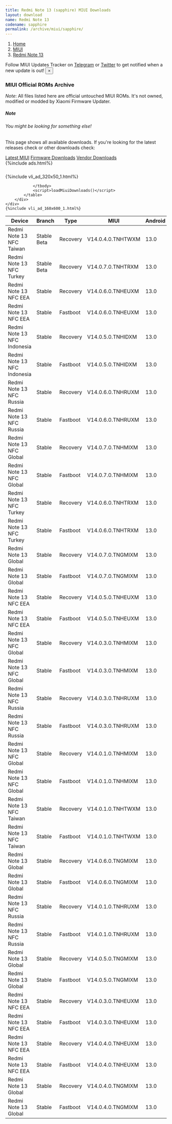 ```yaml
---
title: Redmi Note 13 (sapphire) MIUI Downloads
layout: download
name: Redmi Note 13
codename: sapphire
permalink: /archive/miui/sapphire/
---
```

<nav aria-label="breadcrumb">
    <ol class="breadcrumb">
        <li class="breadcrumb-item"><a href="/">Home</a></li>
        <li class="breadcrumb-item"><a href="/miui/">MIUI</a></li>
        <li class="breadcrumb-item active" aria-current="page"><a href="/miui/sapphire/">Redmi Note 13</a></li>
    </ol>
</nav>
<div class="alert alert-primary alert-dismissible fade show" role="alert">
    Follow MIUI Updates Tracker on <a href="https://t.me/MIUIUpdatesTracker" class="alert-link">Telegram</a>
     or <a href="https://twitter.com/MiFwUpdater" class="alert-link">Twitter</a> to get notified when a new update is out!
    <button type="button" class="close" data-dismiss="alert" aria-label="Close">
        <span aria-hidden="true">&times;</span>
    </button>
</div>

### MIUI Official ROMs Archive
*Note*: All files listed here are official untouched MIUI ROMs. It's not owned, modified or modded by Xiaomi Firmware Updater.
<div class="card">
  <div class="card-body">
    <h5 class="card-title">Note</h5>
    <h6 class="card-subtitle mb-2 text-muted">You might be looking for something else!</h6>
    <p class="card-text">This page shows all available downloads.
     If you're looking for the latest releases check or other downloads check:</p>
    <a href="/miui/sapphire/" class="card-link">Latest MIUI</a>
    <a href="/firmware/sapphire/" class="card-link">Firmware Downloads</a>
    <a href="/vendor/sapphire/" class="card-link">Vendor Downloads</a>
  </div>
</div>
{%include ads.html%}
<div class="row justify-content-center">
    <div class="col-10">
        <div class="table-responsive-md" style="margin-top: 25px;">
            {%include vli_ad_320x50_1.html%}
            <table id="miui" class="display dt-responsive nowrap compact table table-striped table-hover table-sm">
                <thead class="thead-dark">
                    <tr>
                        <th data-ref="device">Device</th>
                        <th data-ref="branch">Branch</th>
                        <th data-ref="type">Type</th>
                        <th data-ref="miui">MIUI</th>
                        <th data-ref="android">Android</th>
                        <th data-ref="size">Size</th>
                        <th data-ref="size">Date</th>
                        <th data-ref="link">Link</th>
                    </tr>
                </thead>
                <tbody>
                <tr><td>Redmi Note 13 NFC Taiwan</td><td>Stable Beta</td><td>Recovery</td><td>V14.0.4.0.TNHTWXM</td><td>13.0</td><td>4.4 GB</td><td>2024-03-15</td><td><a href="/miui/sapphiren/stable beta/V14.0.4.0.TNHTWXM/">Download</a></td></tr>
<tr><td>Redmi Note 13 NFC Turkey</td><td>Stable Beta</td><td>Recovery</td><td>V14.0.7.0.TNHTRXM</td><td>13.0</td><td>4.4 GB</td><td>2024-03-12</td><td><a href="/miui/sapphiren/stable beta/V14.0.7.0.TNHTRXM/">Download</a></td></tr>
<tr><td>Redmi Note 13 NFC EEA</td><td>Stable</td><td>Recovery</td><td>V14.0.6.0.TNHEUXM</td><td>13.0</td><td>4.6 GB</td><td>2024-03-01</td><td><a href="/miui/sapphiren/stable/V14.0.6.0.TNHEUXM/">Download</a></td></tr>
<tr><td>Redmi Note 13 NFC EEA</td><td>Stable</td><td>Fastboot</td><td>V14.0.6.0.TNHEUXM</td><td>13.0</td><td>6.8 GB</td><td>2024-02-24</td><td><a href="/miui/sapphiren/stable/V14.0.6.0.TNHEUXM/">Download</a></td></tr>
<tr><td>Redmi Note 13 NFC Indonesia</td><td>Stable</td><td>Recovery</td><td>V14.0.5.0.TNHIDXM</td><td>13.0</td><td>4.5 GB</td><td>2024-03-01</td><td><a href="/miui/sapphiren/stable/V14.0.5.0.TNHIDXM/">Download</a></td></tr>
<tr><td>Redmi Note 13 NFC Indonesia</td><td>Stable</td><td>Fastboot</td><td>V14.0.5.0.TNHIDXM</td><td>13.0</td><td>6.5 GB</td><td>2024-02-23</td><td><a href="/miui/sapphiren/stable/V14.0.5.0.TNHIDXM/">Download</a></td></tr>
<tr><td>Redmi Note 13 NFC Russia</td><td>Stable</td><td>Recovery</td><td>V14.0.6.0.TNHRUXM</td><td>13.0</td><td>4.4 GB</td><td>2024-02-27</td><td><a href="/miui/sapphiren/stable/V14.0.6.0.TNHRUXM/">Download</a></td></tr>
<tr><td>Redmi Note 13 NFC Russia</td><td>Stable</td><td>Fastboot</td><td>V14.0.6.0.TNHRUXM</td><td>13.0</td><td>6.9 GB</td><td>2024-02-22</td><td><a href="/miui/sapphiren/stable/V14.0.6.0.TNHRUXM/">Download</a></td></tr>
<tr><td>Redmi Note 13 NFC Global</td><td>Stable</td><td>Recovery</td><td>V14.0.7.0.TNHMIXM</td><td>13.0</td><td>4.5 GB</td><td>2024-02-18</td><td><a href="/miui/sapphiren/stable/V14.0.7.0.TNHMIXM/">Download</a></td></tr>
<tr><td>Redmi Note 13 NFC Global</td><td>Stable</td><td>Fastboot</td><td>V14.0.7.0.TNHMIXM</td><td>13.0</td><td>7.1 GB</td><td>2024-02-07</td><td><a href="/miui/sapphiren/stable/V14.0.7.0.TNHMIXM/">Download</a></td></tr>
<tr><td>Redmi Note 13 NFC Turkey</td><td>Stable</td><td>Recovery</td><td>V14.0.6.0.TNHTRXM</td><td>13.0</td><td>4.4 GB</td><td>2024-02-14</td><td><a href="/miui/sapphiren/stable/V14.0.6.0.TNHTRXM/">Download</a></td></tr>
<tr><td>Redmi Note 13 NFC Turkey</td><td>Stable</td><td>Fastboot</td><td>V14.0.6.0.TNHTRXM</td><td>13.0</td><td>6.0 GB</td><td>2024-02-09</td><td><a href="/miui/sapphiren/stable/V14.0.6.0.TNHTRXM/">Download</a></td></tr>
<tr><td>Redmi Note 13 Global</td><td>Stable</td><td>Recovery</td><td>V14.0.7.0.TNGMIXM</td><td>13.0</td><td>4.5 GB</td><td>2024-02-09</td><td><a href="/miui/sapphire/stable/V14.0.7.0.TNGMIXM/">Download</a></td></tr>
<tr><td>Redmi Note 13 Global</td><td>Stable</td><td>Fastboot</td><td>V14.0.7.0.TNGMIXM</td><td>13.0</td><td>7.1 GB</td><td>2024-02-07</td><td><a href="/miui/sapphire/stable/V14.0.7.0.TNGMIXM/">Download</a></td></tr>
<tr><td>Redmi Note 13 NFC EEA</td><td>Stable</td><td>Recovery</td><td>V14.0.5.0.TNHEUXM</td><td>13.0</td><td>4.5 GB</td><td>2024-01-30</td><td><a href="/miui/sapphiren/stable/V14.0.5.0.TNHEUXM/">Download</a></td></tr>
<tr><td>Redmi Note 13 NFC EEA</td><td>Stable</td><td>Fastboot</td><td>V14.0.5.0.TNHEUXM</td><td>13.0</td><td>6.8 GB</td><td>2024-01-20</td><td><a href="/miui/sapphiren/stable/V14.0.5.0.TNHEUXM/">Download</a></td></tr>
<tr><td>Redmi Note 13 NFC Global</td><td>Stable</td><td>Recovery</td><td>V14.0.3.0.TNHMIXM</td><td>13.0</td><td>4.5 GB</td><td>2024-01-29</td><td><a href="/miui/sapphiren/stable/V14.0.3.0.TNHMIXM/">Download</a></td></tr>
<tr><td>Redmi Note 13 NFC Global</td><td>Stable</td><td>Fastboot</td><td>V14.0.3.0.TNHMIXM</td><td>13.0</td><td>7.1 GB</td><td>2024-01-19</td><td><a href="/miui/sapphiren/stable/V14.0.3.0.TNHMIXM/">Download</a></td></tr>
<tr><td>Redmi Note 13 NFC Russia</td><td>Stable</td><td>Recovery</td><td>V14.0.3.0.TNHRUXM</td><td>13.0</td><td>4.4 GB</td><td>2024-01-29</td><td><a href="/miui/sapphiren/stable/V14.0.3.0.TNHRUXM/">Download</a></td></tr>
<tr><td>Redmi Note 13 NFC Russia</td><td>Stable</td><td>Fastboot</td><td>V14.0.3.0.TNHRUXM</td><td>13.0</td><td>6.8 GB</td><td>2024-01-22</td><td><a href="/miui/sapphiren/stable/V14.0.3.0.TNHRUXM/">Download</a></td></tr>
<tr><td>Redmi Note 13 NFC Global</td><td>Stable</td><td>Recovery</td><td>V14.0.1.0.TNHMIXM</td><td>13.0</td><td>4.4 GB</td><td>2024-01-23</td><td><a href="/miui/sapphiren/stable/V14.0.1.0.TNHMIXM/">Download</a></td></tr>
<tr><td>Redmi Note 13 NFC Global</td><td>Stable</td><td>Fastboot</td><td>V14.0.1.0.TNHMIXM</td><td>13.0</td><td>7.1 GB</td><td>2023-12-15</td><td><a href="/miui/sapphiren/stable/V14.0.1.0.TNHMIXM/">Download</a></td></tr>
<tr><td>Redmi Note 13 NFC Taiwan</td><td>Stable</td><td>Recovery</td><td>V14.0.1.0.TNHTWXM</td><td>13.0</td><td>4.3 GB</td><td>2024-01-23</td><td><a href="/miui/sapphiren/stable/V14.0.1.0.TNHTWXM/">Download</a></td></tr>
<tr><td>Redmi Note 13 NFC Taiwan</td><td>Stable</td><td>Fastboot</td><td>V14.0.1.0.TNHTWXM</td><td>13.0</td><td>5.9 GB</td><td>2023-12-15</td><td><a href="/miui/sapphiren/stable/V14.0.1.0.TNHTWXM/">Download</a></td></tr>
<tr><td>Redmi Note 13 Global</td><td>Stable</td><td>Recovery</td><td>V14.0.6.0.TNGMIXM</td><td>13.0</td><td>4.5 GB</td><td>2024-01-23</td><td><a href="/miui/sapphire/stable/V14.0.6.0.TNGMIXM/">Download</a></td></tr>
<tr><td>Redmi Note 13 Global</td><td>Stable</td><td>Fastboot</td><td>V14.0.6.0.TNGMIXM</td><td>13.0</td><td>7.1 GB</td><td>2024-01-18</td><td><a href="/miui/sapphire/stable/V14.0.6.0.TNGMIXM/">Download</a></td></tr>
<tr><td>Redmi Note 13 NFC Russia</td><td>Stable</td><td>Recovery</td><td>V14.0.1.0.TNHRUXM</td><td>13.0</td><td>4.3 GB</td><td>2024-01-22</td><td><a href="/miui/sapphiren/stable/V14.0.1.0.TNHRUXM/">Download</a></td></tr>
<tr><td>Redmi Note 13 NFC Russia</td><td>Stable</td><td>Fastboot</td><td>V14.0.1.0.TNHRUXM</td><td>13.0</td><td>6.7 GB</td><td>2023-11-24</td><td><a href="/miui/sapphiren/stable/V14.0.1.0.TNHRUXM/">Download</a></td></tr>
<tr><td>Redmi Note 13 Global</td><td>Stable</td><td>Recovery</td><td>V14.0.5.0.TNGMIXM</td><td>13.0</td><td>4.5 GB</td><td>2024-01-18</td><td><a href="/miui/sapphire/stable/V14.0.5.0.TNGMIXM/">Download</a></td></tr>
<tr><td>Redmi Note 13 Global</td><td>Stable</td><td>Fastboot</td><td>V14.0.5.0.TNGMIXM</td><td>13.0</td><td>7.1 GB</td><td>2024-01-09</td><td><a href="/miui/sapphire/stable/V14.0.5.0.TNGMIXM/">Download</a></td></tr>
<tr><td>Redmi Note 13 NFC EEA</td><td>Stable</td><td>Recovery</td><td>V14.0.3.0.TNHEUXM</td><td>13.0</td><td>4.5 GB</td><td>2024-01-18</td><td><a href="/miui/sapphiren/stable/V14.0.3.0.TNHEUXM/">Download</a></td></tr>
<tr><td>Redmi Note 13 NFC EEA</td><td>Stable</td><td>Fastboot</td><td>V14.0.3.0.TNHEUXM</td><td>13.0</td><td>6.8 GB</td><td>2023-12-06</td><td><a href="/miui/sapphiren/stable/V14.0.3.0.TNHEUXM/">Download</a></td></tr>
<tr><td>Redmi Note 13 NFC EEA</td><td>Stable</td><td>Recovery</td><td>V14.0.4.0.TNHEUXM</td><td>13.0</td><td>4.5 GB</td><td>2024-01-18</td><td><a href="/miui/sapphiren/stable/V14.0.4.0.TNHEUXM/">Download</a></td></tr>
<tr><td>Redmi Note 13 NFC EEA</td><td>Stable</td><td>Fastboot</td><td>V14.0.4.0.TNHEUXM</td><td>13.0</td><td>6.8 GB</td><td>2024-01-09</td><td><a href="/miui/sapphiren/stable/V14.0.4.0.TNHEUXM/">Download</a></td></tr>
<tr><td>Redmi Note 13 Global</td><td>Stable</td><td>Recovery</td><td>V14.0.4.0.TNGMIXM</td><td>13.0</td><td>4.5 GB</td><td>2024-01-17</td><td><a href="/miui/sapphire/stable/V14.0.4.0.TNGMIXM/">Download</a></td></tr>
<tr><td>Redmi Note 13 Global</td><td>Stable</td><td>Fastboot</td><td>V14.0.4.0.TNGMIXM</td><td>13.0</td><td>7.1 GB</td><td>2023-12-28</td><td><a href="/miui/sapphire/stable/V14.0.4.0.TNGMIXM/">Download</a></td></tr>

                </tbody>
                <script>loadMiuiDownloads()</script>
            </table>
        </div>
    </div>
    {%include vli_ad_160x600_1.html%}
</div>
